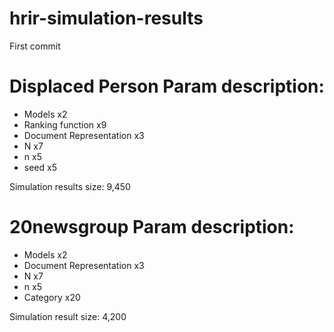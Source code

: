 # hrir-simulation-results
First commit

# Displaced Person Param description:
<ul>
	<li>Models x2</li>
	<li>Ranking function x9</li>
	<li>Document Representation x3</li>
	<li>N x7</li>
	<li>n x5</li>
	<li>seed x5</li>
</ul>
Simulation results size: 9,450


# 20newsgroup Param description:
<ul>
	<li>Models x2</li>
	<li>Document Representation x3</li>
	<li>N x7</li>
	<li>n x5</li>
	<li>Category x20</li>
</ul>
Simulation result size: 4,200
